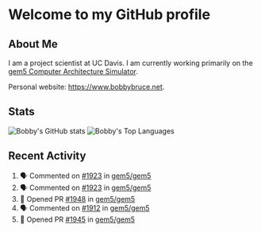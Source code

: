 # Welcome to my GitHub profile

## About Me

I am a project scientist at UC Davis. I am currently working primarily on the [gem5 Computer Architecture Simulator](https://github.com/gem5).

Personal website: <https://www.bobbybruce.net>.

## Stats

![Bobby's GitHub stats](https://github-readme-stats.vercel.app/api?username=bobbyrbruce&show_icons=true&theme=responsive&include_all_commits=true&count_private=true&show=reviews&disable_animations=true)
![Bobby's Top Languages ](https://github-readme-stats.vercel.app/api/top-langs/?username=bobbyrbruce&layout=compact&theme=responsive&count_private=true&langs_count=10&disable_animations=true)

## Recent Activity

<!--START_SECTION:activity-->
1. 🗣 Commented on [#1923](https://github.com/gem5/gem5/pull/1923#issuecomment-2614034006) in [gem5/gem5](https://github.com/gem5/gem5)
2. 🗣 Commented on [#1923](https://github.com/gem5/gem5/pull/1923#issuecomment-2614033870) in [gem5/gem5](https://github.com/gem5/gem5)
3. 💪 Opened PR [#1948](https://github.com/gem5/gem5/pull/1948) in [gem5/gem5](https://github.com/gem5/gem5)
4. 🗣 Commented on [#1912](https://github.com/gem5/gem5/pull/1912#issuecomment-2613946338) in [gem5/gem5](https://github.com/gem5/gem5)
5. 💪 Opened PR [#1945](https://github.com/gem5/gem5/pull/1945) in [gem5/gem5](https://github.com/gem5/gem5)
<!--END_SECTION:activity-->

